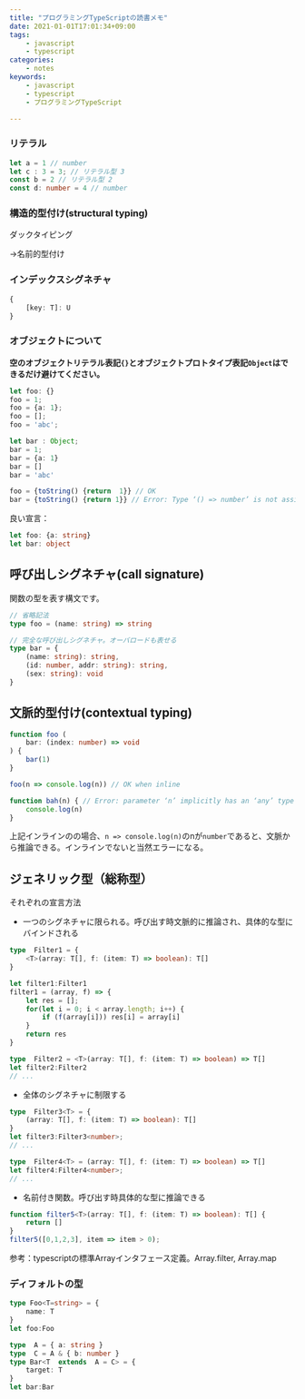 ```yaml
---
title: "プログラミングTypeScriptの読書メモ"
date: 2021-01-01T17:01:34+09:00
tags:
    - javascript
    - typescript
categories:
    - notes
keywords:
    - javascript
    - typescript
    - プログラミングTypeScript

---
```



### リテラル

```typescript
let a = 1 // number
let c : 3 = 3; // リテラル型 3
const b = 2 // リテラル型 2
const d: number = 4 // number
```

### 構造的型付け(structural typing)

ダックタイピング

→名前的型付け

### インデックスシグネチャ

```typescript
{
    [key: T]: U
}
```

### オブジェクトについて

**空のオブジェクトリテラル表記`{}`とオブジェクトプロトタイプ表記`Object`はできるだけ避けてください。**

```typescript
let foo: {}
foo = 1;
foo = {a: 1};
foo = [];
foo = 'abc';

let bar : Object;
bar = 1;
bar = {a: 1}
bar = []
bar = 'abc'

foo = {toString() {return  1}} // OK
bar = {toString() {return 1}} // Error: Type ‘() => number’ is not assignable to type ‘() => string’. Type ‘nubmer’ is not assignable to type ‘string’
```

良い宣言：
```typescript
let foo: {a: string}
let bar: object
```

## 呼び出しシグネチャ(call signature)

関数の型を表す構文です。
```typescript
// 省略記法
type foo = (name: string) => string

// 完全な呼び出しシグネチャ。オーバロードも表せる
type bar = {
    (name: string): string,
    (id: number, addr: string): string,
    (sex: string): void
}
```

## 文脈的型付け(contextual typing)

```typescript
function foo (
    bar: (index: number) => void
) {
    bar(1)
}

foo(n => console.log(n)) // OK when inline

function bah(n) { // Error: parameter ‘n’ implicitly has an ‘any’ type
    console.log(n)
}
```

上記インラインのの場合、`n => console.log(n)`のnが`number`であると、文脈から推論できる。インラインでないと当然エラーになる。


## ジェネリック型（総称型）

それぞれの宣言方法

* 一つのシグネチャに限られる。呼び出す時文脈的に推論され、具体的な型にバインドされる
```typescript
type  Filter1 = {
    <T>(array: T[], f: (item: T) => boolean): T[]
}

let filter1:Filter1
filter1 = (array, f) => {
    let res = [];
    for(let i = 0; i < array.length; i++) {
        if (f(array[i])) res[i] = array[i]
    }
    return res
} 

type  Filter2 = <T>(array: T[], f: (item: T) => boolean) => T[]
let filter2:Filter2
// ...
```

* 全体のシグネチャに制限する
```typescript
type  Filter3<T> = {
    (array: T[], f: (item: T) => boolean): T[]
} 
let filter3:Filter3<number>;
// ...

type  Filter4<T> = (array: T[], f: (item: T) => boolean) => T[]
let filter4:Filter4<number>;
// ...
```

* 名前付き関数。呼び出す時具体的な型に推論できる
```typescript
function filter5<T>(array: T[], f: (item: T) => boolean): T[] {
    return []
}
filter5([0,1,2,3], item => item > 0);
```


参考：typescriptの標準Arrayインタフェース定義。Array.filter, Array.map

### ディフォルトの型

```typescript
type Foo<T=string> = {
    name: T
} 
let foo:Foo

type  A = { a: string }
type  C = A & { b: number }
type Bar<T  extends  A = C> = {
    target: T
}
let bar:Bar
```
